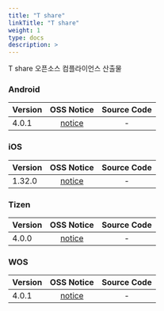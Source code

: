 ```yaml
---
title: "T share"
linkTitle: "T share"
weight: 1
type: docs
description: >
---
```


T share 오픈소스 컴플라이언스 산출물

### Android

| Version | OSS Notice | Source Code |
|---|:---:|:---:|
| 4.0.1 | [notice](https://opensource.sktelecom.com/compliance_artifacts/t_share/android/4.0.1/Tshare_Android_4.0.1_OSS_Notice.html)  | - |

### iOS

| Version | OSS Notice | Source Code |
|---|:---:|:---:|
| 1.32.0 | [notice](https://opensource.sktelecom.com/compliance_artifacts/t_share/ios/1.32.0/Tshare_ios_1.32.0_OSS_Notice.html)  | - |

### Tizen

| Version | OSS Notice | Source Code |
|---|:---:|:---:|
| 4.0.0 | [notice](https://opensource.sktelecom.com/compliance_artifacts/t_share/tizen/4.0.0/Tshare_tizen_4.0.0_OSS_Notice.html)  | - |

### WOS

| Version | OSS Notice | Source Code |
|---|:---:|:---:|
| 4.0.1 | [notice](https://opensource.sktelecom.com/compliance_artifacts/t_share/wos/4.0.1/Tshare_WOS_4.0.1_OSS_Notice.html)  | - |